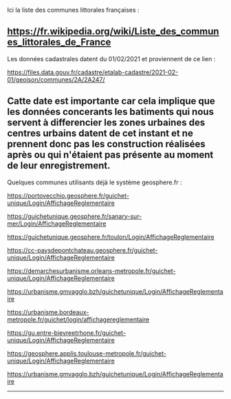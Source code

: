 Ici la liste des communes littorales françaises :

https://fr.wikipedia.org/wiki/Liste_des_communes_littorales_de_France
---


Les données cadastrales datent du 01/02/2021 et proviennent de ce lien :

https://files.data.gouv.fr/cadastre/etalab-cadastre/2021-02-01/geojson/communes/2A/2A247/

Catte date est importante car cela implique que les données concerants les batiments qui nous servent à differencier les zones urbaines des centres urbains datent de cet instant et ne prennent donc pas les construction réalisées après ou qui n'étaient pas présente au moment de leur enregistrement.
---


Quelques communes utilisants déjà le système geosphere.fr :

https://portovecchio.geosphere.fr/guichet-unique/Login/AffichageReglementaire

https://guichetunique.geosphere.fr/sanary-sur-mer/Login/AffichageReglementaire

https://guichetunique.geosphere.fr/toulon/Login/AffichageReglementaire

https://cc-paysdepontchateau.geosphere.fr/guichet-unique/Login/AffichageReglementaire

https://demarchesurbanisme.orleans-metropole.fr/guichet-unique/Login/AffichageReglementaire

https://urbanisme.gmvagglo.bzh/guichetunique/Login/AffichageReglementaire

https://urbanisme.bordeaux-metropole.fr/guichet/login/affichagereglementaire

https://gu.entre-bievreetrhone.fr/guichet-unique/Login/AffichageReglementaire

https://geosphere.applis.toulouse-metropole.fr/guichet-unique/Login/AffichageReglementaire

https://urbanisme.gmvagglo.bzh/guichetunique/Login/AffichageReglementaire

---